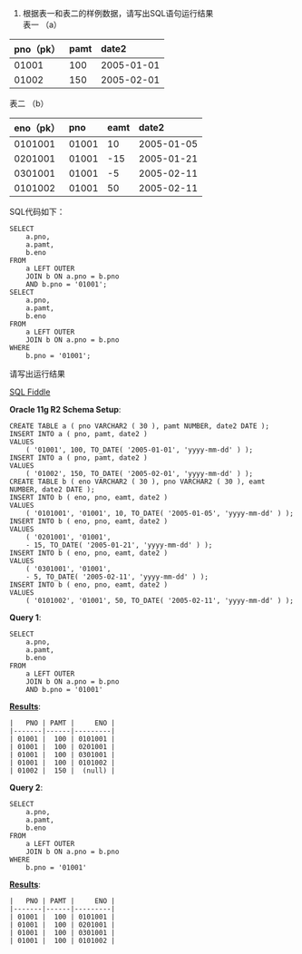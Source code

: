 1.  根据表一和表二的样例数据，请写出SQL语句运行结果  
表一 （a）

| pno（pk） | pamt | date2 |
| :--- | :--- | :--- |
| 01001 | 100 | 2005-01-01 |
| 01002 | 150 | 2005-02-01 |

表二 （b）

| eno（pk） | pno | eamt | date2 |
| :--- | :--- | :--- | :--- |
| 0101001 | 01001 | 10 | 2005-01-05 |
| 0201001 | 01001 | -15 | 2005-01-21 |
| 0301001 | 01001 | -5 | 2005-02-11 |
| 0101002 | 01001 | 50 | 2005-02-11 |

SQL代码如下：

    SELECT
    	a.pno,
    	a.pamt,
    	b.eno 
    FROM
    	a LEFT OUTER
    	JOIN b ON a.pno = b.pno 
    	AND b.pno = '01001';
    SELECT
    	a.pno,
    	a.pamt,
    	b.eno 
    FROM
    	a LEFT OUTER
    	JOIN b ON a.pno = b.pno 
    WHERE
    	b.pno = '01001';
请写出运行结果

[SQL Fiddle][1]

**Oracle 11g R2 Schema Setup**:

    CREATE TABLE a ( pno VARCHAR2 ( 30 ), pamt NUMBER, date2 DATE );
    INSERT INTO a ( pno, pamt, date2 )
    VALUES
    	( '01001', 100, TO_DATE( '2005-01-01', 'yyyy-mm-dd' ) );
    INSERT INTO a ( pno, pamt, date2 )
    VALUES
    	( '01002', 150, TO_DATE( '2005-02-01', 'yyyy-mm-dd' ) );
    CREATE TABLE b ( eno VARCHAR2 ( 30 ), pno VARCHAR2 ( 30 ), eamt NUMBER, date2 DATE );
    INSERT INTO b ( eno, pno, eamt, date2 )
    VALUES
    	( '0101001', '01001', 10, TO_DATE( '2005-01-05', 'yyyy-mm-dd' ) );
    INSERT INTO b ( eno, pno, eamt, date2 )
    VALUES
    	( '0201001', '01001',
    	- 15, TO_DATE( '2005-01-21', 'yyyy-mm-dd' ) );
    INSERT INTO b ( eno, pno, eamt, date2 )
    VALUES
    	( '0301001', '01001',
    	- 5, TO_DATE( '2005-02-11', 'yyyy-mm-dd' ) );
    INSERT INTO b ( eno, pno, eamt, date2 )
    VALUES
    	( '0101002', '01001', 50, TO_DATE( '2005-02-11', 'yyyy-mm-dd' ) );
**Query 1**:

    SELECT
    	a.pno,
    	a.pamt,
    	b.eno 
    FROM
    	a LEFT OUTER
    	JOIN b ON a.pno = b.pno 
    	AND b.pno = '01001'

**[Results][2]**:

    |   PNO | PAMT |     ENO |
    |-------|------|---------|
    | 01001 |  100 | 0101001 |
    | 01001 |  100 | 0201001 |
    | 01001 |  100 | 0301001 |
    | 01001 |  100 | 0101002 |
    | 01002 |  150 |  (null) |
**Query 2**:

    
    SELECT
    	a.pno,
    	a.pamt,
    	b.eno 
    FROM
    	a LEFT OUTER
    	JOIN b ON a.pno = b.pno 
    WHERE
    	b.pno = '01001'

**[Results][3]**:

    |   PNO | PAMT |     ENO |
    |-------|------|---------|
    | 01001 |  100 | 0101001 |
    | 01001 |  100 | 0201001 |
    | 01001 |  100 | 0301001 |
    | 01001 |  100 | 0101002 |

  [1]: http://www.sqlfiddle.com/#!4/9e68a/2
  [2]: http://www.sqlfiddle.com/#!4/9e68a/2/0
  [3]: http://www.sqlfiddle.com/#!4/9e68a/2/1